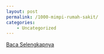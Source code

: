 ```yaml
---
layout: post
permalink: /1000-mimpi-rumah-sakit/
categories:
    - Uncategorized
---
```


[Baca Selengkapnya](/04)